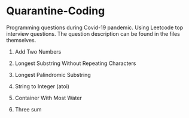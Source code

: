 # Quarantine-Coding
Programming questions during Covid-19 pandemic. Using Leetcode top interview questions. The question description can be found in the files themselves.

1. Add Two Numbers

2. Longest Substring Without Repeating Characters    

3. Longest Palindromic Substring    

4. String to Integer (atoi)

5. Container With Most Water

6. Three sum
